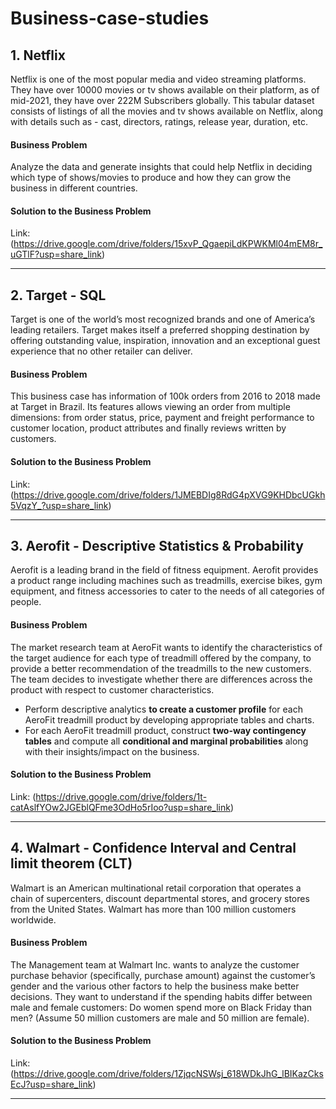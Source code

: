 # Business-case-studies

## 1.  Netflix

Netflix is one of the most popular media and video streaming platforms. They have over 10000 movies or tv shows available on their platform, as of mid-2021, they have over 222M Subscribers globally. This tabular dataset consists of listings of all the movies and tv shows available on Netflix, along with details such as - cast, directors, ratings, release year, duration, etc.

#### Business Problem

Analyze the data and generate insights that could help Netflix in deciding which type of shows/movies to produce and how they can grow the business in different countries. 

#### Solution to the Business Problem

Link: (https://drive.google.com/drive/folders/15xvP_QgaepiLdKPWKMl04mEM8r_uGTlF?usp=share_link) 

----------------------------------------------------------------------------------------------------------------------------------------------------------------
## 2.  Target - SQL

Target is one of the world’s most recognized brands and one of America’s leading retailers. Target makes itself a preferred shopping destination by offering outstanding value, inspiration, innovation and an exceptional guest experience that no other retailer can deliver.

#### Business Problem

This business case has information of 100k orders from 2016 to 2018 made at Target in Brazil. Its features allows viewing an order from multiple dimensions: from order status, price, payment and freight performance to customer location, product attributes and finally reviews written by customers.

#### Solution to the Business Problem

Link: (https://drive.google.com/drive/folders/1JMEBDIg8RdG4pXVG9KHDbcUGkh5VqzY_?usp=share_link)

----------------------------------------------------------------------------------------------------------------------------------------------------------------
## 3.  Aerofit - Descriptive Statistics & Probability

Aerofit is a leading brand in the field of fitness equipment. Aerofit provides a product range including machines such as treadmills, exercise bikes, gym equipment, and fitness accessories to cater to the needs of all categories of people.

#### Business Problem

The market research team at AeroFit wants to identify the characteristics of the target audience for each type of treadmill offered by the company, to provide a better recommendation of the treadmills to the new customers. The team decides to investigate whether there are differences across the product with respect to customer characteristics.

  - Perform descriptive analytics **to create a customer profile** for each AeroFit treadmill product by developing appropriate tables and charts.
  - For each AeroFit treadmill product, construct **two-way contingency tables** and compute all **conditional and marginal probabilities** along with their insights/impact on the business.

#### Solution to the Business Problem

Link: (https://drive.google.com/drive/folders/1t-catAslfYOw2JGEblQFme3OdHo5rIoo?usp=share_link)

----------------------------------------------------------------------------------------------------------------------------------------------------------------
## 4. Walmart - Confidence Interval and Central limit theorem (CLT)

Walmart is an American multinational retail corporation that operates a chain of supercenters, discount departmental stores, and grocery stores from the United States. Walmart has more than 100 million customers worldwide.

#### Business Problem

The Management team at Walmart Inc. wants to analyze the customer purchase behavior (specifically, purchase amount) against the customer’s gender and the various other factors to help the business make better decisions. They want to understand if the spending habits differ between male and female customers: Do women spend more on Black Friday than men? (Assume 50 million customers are male and 50 million are female).

#### Solution to the Business Problem

Link: (https://drive.google.com/drive/folders/1ZjqcNSWsj_618WDkJhG_lBIKazCksEcJ?usp=share_link)

----------------------------------------------------------------------------------------------------------------------------------------------------------------

